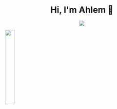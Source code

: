 <!--### Hi there 👋-->

<h1 align="center">Hi, I'm Ahlem 👋</h1>
<p align="center">
    <a href="https://www.linkedin.com/in/ahlem-brahmi/"><img src="https://img.shields.io/badge/linkedin-%230177B5?style=flat&logo=linkedin&logoColor=white"/></a>
  </p>

  <img src="https://github.com/mohamedabusrea/mohamedabusrea/blob/master/profile-img.png" align="center" width="25%"/>
<!--
**AhlemBrahmi/AhlemBrahmi** is a ✨ _special_ ✨ repository because its `README.md` (this file) appears on your GitHub profile.

Here are some ideas to get you started:

- 🔭 I’m currently working on ...
- 🌱 I’m currently learning ...
- 👯 I’m looking to collaborate on ...
- 🤔 I’m looking for help with ...
- 💬 Ask me about ...
- 📫 How to reach me: ...
- 😄 Pronouns: ...
- ⚡ Fun fact: ...
-->
